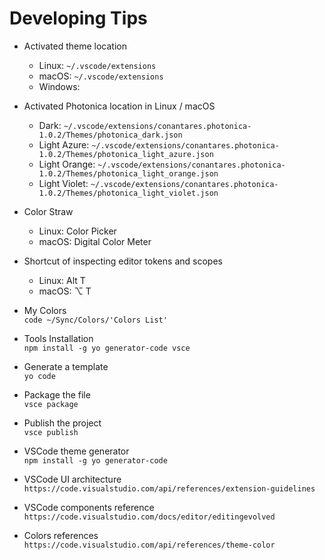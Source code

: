 # Developing Tips

* Activated theme location  
  * Linux: `~/.vscode/extensions`  
  * macOS: `~/.vscode/extensions`  
  * Windows:

* Activated Photonica location in Linux / macOS  
  * Dark: `~/.vscode/extensions/conantares.photonica-1.0.2/Themes/photonica_dark.json`  
  * Light Azure: `~/.vscode/extensions/conantares.photonica-1.0.2/Themes/photonica_light_azure.json`  
  * Light Orange: `~/.vscode/extensions/conantares.photonica-1.0.2/Themes/photonica_light_orange.json`  
  * Light Violet: `~/.vscode/extensions/conantares.photonica-1.0.2/Themes/photonica_light_violet.json`  

* Color Straw  
  * Linux:      Color Picker
  * macOS:      Digital Color Meter

* Shortcut of inspecting editor tokens and scopes  
  * Linux:      Alt T  
  * macOS:      ⌥ T  

* My Colors  
  `code ~/Sync/Colors/'Colors List'`

* Tools Installation  
  `npm install -g yo generator-code vsce`

* Generate a template  
  `yo code`

* Package the file  
  `vsce package`

* Publish the project  
  `vsce publish`

* VSCode theme generator  
  `npm install -g yo generator-code`

* VSCode UI architecture  
  `https://code.visualstudio.com/api/references/extension-guidelines`

* VSCode components reference
  `https://code.visualstudio.com/docs/editor/editingevolved`

* Colors references  
  `https://code.visualstudio.com/api/references/theme-color`
